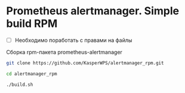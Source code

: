 # Prometheus alertmanager. Simple build RPM

- [ ] Необходимо поработать с правами на файлы

Сборка rpm-пакета prometheus-alertmanager

```bash
git clone https://github.com/KasperWPS/alertmanager_rpm.git
```

```bash
cd alertmanager_rpm
```

```bash
./build.sh
```